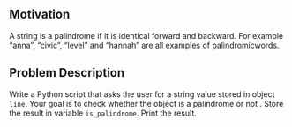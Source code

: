 ## Motivation
A string is a palindrome if it is identical forward and backward. For example “anna”,
“civic”, “level” and “hannah” are all examples of palindromicwords.

## Problem Description
Write a Python script  that asks the user for a string value stored in object `line`.
Your goal is to check whether the object is a palindrome or not . Store the result in variable `is_palindrome`.
Print the result.